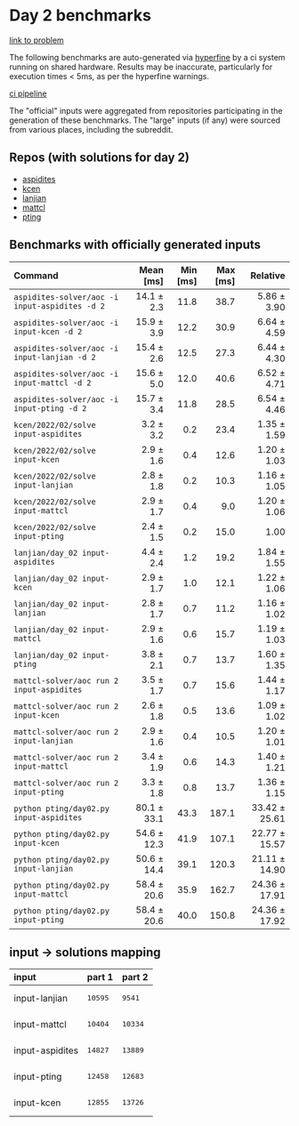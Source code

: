 # Day 2 benchmarks

[link to problem](http://adventofcode.com/2022/day/2)

The following benchmarks are auto-generated via [hyperfine](https://github.com/sharkdp/hyperfine) by a ci system running on shared hardware. Results may be inaccurate, particularly for execution times < 5ms, as per the hyperfine warnings.

[ci pipeline](http://ci.papercode.net:8080/teams/aoc2022/pipelines/aoc-compare-2022)

The "official" inputs were aggregated from repositories participating in the generation of these benchmarks. The "large" inputs (if any) were sourced from various places, including the subreddit.

## Repos (with solutions for day 2)


- [aspidites](https://github.com/aspidites/aoc2022)
- [kcen](https://github.com/kcen/AdventOfCode)
- [lanjian](https://github.com/LanJian/aoc-2022)
- [mattcl](https://github.com/mattcl/aoc2022)
- [pting](https://github.com/pting/aoc2022)

## Benchmarks with officially generated inputs
| Command | Mean [ms] | Min [ms] | Max [ms] | Relative |
|:---|---:|---:|---:|---:|
| `aspidites-solver/aoc -i input-aspidites -d 2` | 14.1 ± 2.3 | 11.8 | 38.7 | 5.86 ± 3.90 |
| `aspidites-solver/aoc -i input-kcen -d 2` | 15.9 ± 3.9 | 12.2 | 30.9 | 6.64 ± 4.59 |
| `aspidites-solver/aoc -i input-lanjian -d 2` | 15.4 ± 2.6 | 12.5 | 27.3 | 6.44 ± 4.30 |
| `aspidites-solver/aoc -i input-mattcl -d 2` | 15.6 ± 5.0 | 12.0 | 40.6 | 6.52 ± 4.71 |
| `aspidites-solver/aoc -i input-pting -d 2` | 15.7 ± 3.4 | 11.8 | 28.5 | 6.54 ± 4.46 |
| `kcen/2022/02/solve input-aspidites` | 3.2 ± 3.2 | 0.2 | 23.4 | 1.35 ± 1.59 |
| `kcen/2022/02/solve input-kcen` | 2.9 ± 1.6 | 0.4 | 12.6 | 1.20 ± 1.03 |
| `kcen/2022/02/solve input-lanjian` | 2.8 ± 1.8 | 0.2 | 10.3 | 1.16 ± 1.05 |
| `kcen/2022/02/solve input-mattcl` | 2.9 ± 1.7 | 0.4 | 9.0 | 1.20 ± 1.06 |
| `kcen/2022/02/solve input-pting` | 2.4 ± 1.5 | 0.2 | 15.0 | 1.00 |
| `lanjian/day_02 input-aspidites` | 4.4 ± 2.4 | 1.2 | 19.2 | 1.84 ± 1.55 |
| `lanjian/day_02 input-kcen` | 2.9 ± 1.7 | 1.0 | 12.1 | 1.22 ± 1.06 |
| `lanjian/day_02 input-lanjian` | 2.8 ± 1.7 | 0.7 | 11.2 | 1.16 ± 1.02 |
| `lanjian/day_02 input-mattcl` | 2.9 ± 1.6 | 0.6 | 15.7 | 1.19 ± 1.03 |
| `lanjian/day_02 input-pting` | 3.8 ± 2.1 | 0.7 | 13.7 | 1.60 ± 1.35 |
| `mattcl-solver/aoc run 2 input-aspidites` | 3.5 ± 1.7 | 0.7 | 15.6 | 1.44 ± 1.17 |
| `mattcl-solver/aoc run 2 input-kcen` | 2.6 ± 1.8 | 0.5 | 13.6 | 1.09 ± 1.02 |
| `mattcl-solver/aoc run 2 input-lanjian` | 2.9 ± 1.6 | 0.4 | 10.5 | 1.20 ± 1.01 |
| `mattcl-solver/aoc run 2 input-mattcl` | 3.4 ± 1.9 | 0.6 | 14.3 | 1.40 ± 1.21 |
| `mattcl-solver/aoc run 2 input-pting` | 3.3 ± 1.8 | 0.8 | 13.7 | 1.36 ± 1.15 |
| `python pting/day02.py input-aspidites` | 80.1 ± 33.1 | 43.3 | 187.1 | 33.42 ± 25.61 |
| `python pting/day02.py input-kcen` | 54.6 ± 12.3 | 41.9 | 107.1 | 22.77 ± 15.57 |
| `python pting/day02.py input-lanjian` | 50.6 ± 14.4 | 39.1 | 120.3 | 21.11 ± 14.90 |
| `python pting/day02.py input-mattcl` | 58.4 ± 20.6 | 35.9 | 162.7 | 24.36 ± 17.91 |
| `python pting/day02.py input-pting` | 58.4 ± 20.6 | 40.0 | 150.8 | 24.36 ± 17.92 |

## input -> solutions mapping
|input|part 1|part 2|
|:---|:---|:---|
|input-lanjian|<pre>10595</pre>|<pre>9541</pre>|
|input-mattcl|<pre>10404</pre>|<pre>10334</pre>|
|input-aspidites|<pre>14827</pre>|<pre>13889</pre>|
|input-pting|<pre>12458</pre>|<pre>12683</pre>|
|input-kcen|<pre>12855</pre>|<pre>13726</pre>|
